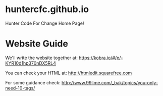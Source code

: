 # huntercfc.github.io
Hunter Code For Change Home Page!
# Website Guide
We'll write the website together at: https://kobra.io/#/e/-KYR10d1hp370nDX5RL4

You can check your HTML at: http://htmledit.squarefree.com

For some guidance check: http://www.99lime.com/_bak/topics/you-only-need-10-tags/
